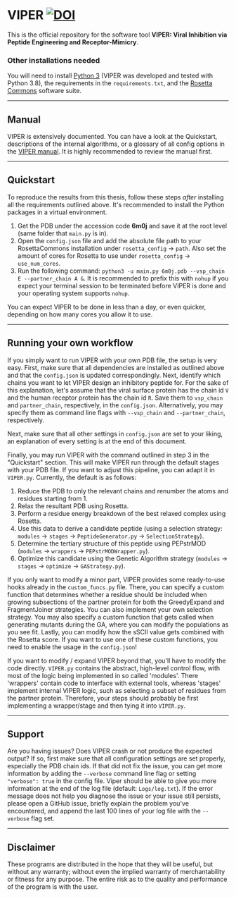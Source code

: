 # VIPER   [![DOI](https://zenodo.org/badge/682657296.svg)](https://zenodo.org/doi/10.5281/zenodo.10897858)
This is the official repository for the software tool **VIPER: Viral Inhibition via Peptide Engineering and Receptor-Mimicry**.


### Other installations needed
You will need to install [Python 3](https://www.python.org/) (VIPER was developed and tested with Python 3.8), the requirements in the `requirements.txt`, and the [Rosetta Commons](https://www.rosettacommons.org/) software suite.

---
## Manual

VIPER is extensively documented. You can have a look at the Quickstart, descriptions of the internal algorithms, or a glossary of all config options in the [VIPER manual](VIPER_Manual.pdf). It is highly recommended to review the manual first.

---
## Quickstart

To reproduce the results from this thesis, follow these steps *after* installing all the requirements outlined above. It's recommended to install the Python packages in a virtual environment.

1. Get the PDB under the accession code **6m0j** and save it at the root level (same folder that `main.py` is in).
2. Open the `config.json` file and add the absolute file path to your RosettaCommons installation under `rosetta_config` → `path`. Also set the amount of cores for Rosetta to use under `rosetta_config` → `use_num_cores`.
3. Run the following command: `python3 -u main.py 6m0j.pdb --vsp_chain E --partner_chain A &`. It is recommended to prefix this with `nohup` if you expect your terminal session to be terminated before VIPER is done and your operating system supports `nohup`. 

You can expect VIPER to be done in less than a day, or even quicker, depending on how many cores you allow it to use.

---
## Running your own workflow

If you simply want to run VIPER with your own PDB file, the setup is very easy. First, make sure that all dependencies are 
installed as outlined above and that the `config.json` is updated correspondingly. Next, identify which chains you want to let VIPER design an inhibitory peptide for.
For the sake of this explanation, let's assume that the viral surface protein has the chain id `V` and the human receptor
protein has the chain id `R`. Save them to `vsp_chain` and `partner_chain`, respectively, in the `config.json`.
Alternatively, you may specify them as command line flags with `--vsp_chain` and `--partner_chain`, respectively.

Next, make sure that all other settings in `config.json` are set to your liking, an explanation of every setting is at
the end of this document.

Finally, you may run VIPER with the command outlined in step 3 in the "Quickstart" section.
This will make VIPER run through the default stages with your PDB file. If you want to adjust this pipeline,
you can adapt it in `VIPER.py`. Currently, the default is as follows:

1. Reduce the PDB to only the relevant chains and renumber the atoms and residues starting from 1.
2. Relax the resultant PDB using Rosetta.
3. Perform a residue energy breakdown of the best relaxed complex using Rosetta.
4. Use this data to derive a candidate peptide (using a selection strategy: `modules` → `stages` → `PeptideGenerator.py` → `SelectionStrategy`).
5. Determine the tertiary structure of this peptide using PEPstrMOD (`modules` → `wrappers` → `PEPstrMODWrapper.py`).
6. Optimize this candidate using the Genetic Algorithm strategy (`modules` → `stages` → `optimize` → `GAStrategy.py`).

If you only want to modify a minor part, VIPER provides some ready-to-use hooks already in the `custom_funcs.py` file. 
There, you can specify a custom function that determines whether a residue should be included when growing subsections
of the partner protein for both the GreedyExpand and FragmentJoiner strategies. You can also implement your own selection
strategy. You may also specify a custom function that gets called when generating mutants during the GA, where you can 
modify the populations as you see fit. Lastly, you can modify how the sSCII value gets combined with the Rosetta score.
If you want to use one of these custom functions, you need to enable the usage in the `config.json`!

If you want to modify / expand VIPER beyond that, you'll have to modify the code directly. `VIPER.py` contains the abstract,
high-level control flow, with most of the logic being implemented in so called 'modules'. There 'wrappers' contain code
to interface with external tools, whereas 'stages' implement internal VIPER logic, such as selecting a subset of residues
from the partner protein. Therefore, your steps should probably be first implementing a wrapper/stage and then tying it into `VIPER.py`.

---
## Support

Are you having issues? Does VIPER crash or not produce the expected output? 
If so, first make sure that all configuration settings are set properly, especially
the PDB chain ids. If that did not fix the issue, you can get more information by adding the `--verbose` command line flag
or setting `"verbose": true` in the config file. Viper should be able to give you more information at the end of the log file
(default: `Logs/log.txt`). If the error message does not help you diagnose the issue or your issue still persists, please
open a GitHub issue, briefly explain the problem you've encountered, and append the last 100 lines of your log file with the `--verbose` flag set.

---
## Disclaimer

These programs are distributed in the hope that they will be useful, but without any warranty; without even the implied warranty of merchantability or fitness for any purpose.
The entire risk as to the quality and performance of the program is with the user.
